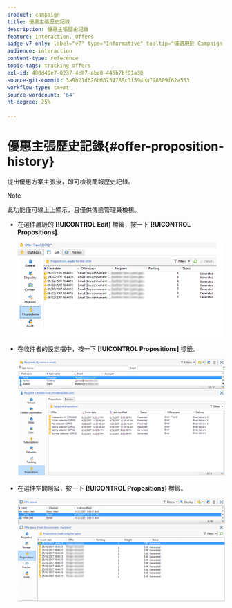 ```yaml
---
product: campaign
title: 優惠主張歷史記錄
description: 優惠主張歷史記錄
feature: Interaction, Offers
badge-v7-only: label="v7" type="Informative" tooltip="僅適用於 Campaign Classic v7"
audience: interaction
content-type: reference
topic-tags: tracking-offers
exl-id: 480d49e7-0237-4c87-abe8-445b7bf91a30
source-git-commit: 3a9b21d626b60754789c3f594ba798309f62a553
workflow-type: tm+mt
source-wordcount: '64'
ht-degree: 25%

---
```


# 優惠主張歷史記錄{#offer-proposition-history}



提出優惠方案主張後，即可檢視簡報歷史記錄。

>[!NOTE]
>
>此功能僅可線上上顯示，且僅供傳遞管理員檢視。

* 在選件層級的 **[!UICONTROL Edit]** 標籤，按一下 **[!UICONTROL Propositions]**.

  ![](assets/offer_followup_006.png)

* 在收件者的設定檔中，按一下 **[!UICONTROL Propositions]** 標籤。

  ![](assets/offer_followup_002.png)

* 在選件空間層級，按一下 **[!UICONTROL Propositions]** 標籤。

  ![](assets/offer_space_prop_001_b.png)

